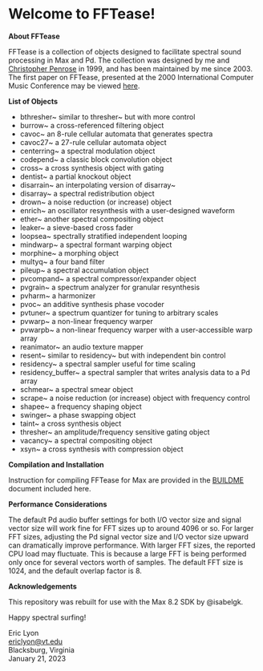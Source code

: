 # Welcome to FFTease!

**About FFTease**

FFTease is a collection of objects designed to facilitate spectral sound
processing in Max and Pd. The collection was designed by me and
<A HREF="https://soundcloud.com/christopher-penrose">Christopher Penrose</A> in 1999, and has been maintained by me since
2003. The first paper on FFTease, presented at the 2000 International Computer Music Conference
may be viewed <A HREF="https://quod.lib.umich.edu/cgi/p/pod/dod-idx/fftease-a-collection-of-spectral-signal-processors-for.pdf?c=icmc;idno=bbp2372.2000.207;format=pdf">here</A>. 

**List of Objects**

- bthresher~ similar to thresher~ but with more control
- burrow~ a cross-referenced filtering object
- cavoc~ an 8-rule cellular automata that generates spectra
- cavoc27~ a 27-rule cellular automata object
- centerring~ a spectral modulation object
- codepend~ a classic block convolution object
- cross~ a cross synthesis object with gating
- dentist~ a partial knockout object
- disarrain~ an interpolating version of disarray~
- disarray~ a spectral redistribution object
- drown~ a noise reduction (or increase) object
- enrich~ an oscillator resynthesis with a user-designed waveform
- ether~ another spectral compositing object
- leaker~ a sieve-based cross fader
- loopsea~ spectrally stratified independent looping
- mindwarp~ a spectral formant warping object
- morphine~ a morphing object
- multyq~ a four band filter
- pileup~ a spectral accumulation object
- pvcompand~ a spectral compressor/expander object
- pvgrain~ a spectrum analyzer for granular resynthesis
- pvharm~ a harmonizer
- pvoc~ an additive synthesis phase vocoder
- pvtuner~ a spectrum quantizer for tuning to arbitrary scales
- pvwarp~ a non-linear frequency warper
- pvwarpb~ a non-linear frequency warper with a user-accessible warp array
- reanimator~ an audio texture mapper
- resent~ similar to residency~ but with independent bin control
- residency~ a spectral sampler useful for time scaling
- residency_buffer~ a spectral sampler that writes analysis data to a Pd array
- schmear~ a spectral smear object
- scrape~ a noise reduction (or increase) object with frequency control
- shapee~ a frequency shaping object
- swinger~ a phase swapping object
- taint~ a cross synthesis object
- thresher~ an amplitude/frequency sensitive gating object
- vacancy~ a spectral compositing object
- xsyn~ a cross synthesis with compression object


**Compilation and Installation** 


Instruction for compiling FFTease for Max are provided in the <A HREF = "https://github.com/ericlyon/FFTease3.0-MaxMSP/blob/master/BUILDME.md">BUILDME</A> document included here.


**Performance Considerations**


The default Pd audio buffer settings for both I/O vector size and signal
vector size will work fine for FFT sizes up to around 4096 or so. For
larger FFT sizes, adjusting the Pd signal vector size and I/O vector
size upward can dramatically improve performance. With larger FFT sizes,
the reported CPU load may fluctuate. This is because a large FFT is
being performed only once for several vectors worth of samples. The
default FFT size is 1024, and the default overlap factor is 8.


**Acknowledgements**


This repository was rebuilt for use with the Max 8.2 SDK by @isabelgk. 

Happy spectral surfing!

Eric Lyon  
ericlyon@vt.edu  
Blacksburg, Virginia  
January 21, 2023

